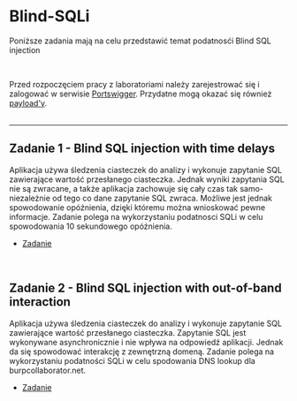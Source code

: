 # Blind-SQLi
Poniższe zadania mają na celu przedstawić temat podatnosći Blind SQL injection

<br/>

Przed rozpoczęciem pracy z laboratoriami należy zarejestrować się i zalogować w serwisie [Portswigger](https://portswigger.net/).
Przydatne mogą okazać się również [payload'y](https://portswigger.net/web-security/sql-injection/cheat-sheet).
<br/><br/>

---

## Zadanie 1 - Blind SQL injection with time delays
Aplikacja używa śledzenia ciasteczek do analizy i wykonuje zapytanie SQL zawierające wartość przesłanego ciasteczka. 
Jednak wyniki zapytania SQL nie są zwracane, a także aplikacja zachowuje się cały czas tak samo- niezależnie od tego co dane zapytanie SQL zwraca. Możliwe jest jednak spowodowanie opóźnienia, dzięki któremu można wnioskować pewne informacje.
Zadanie polega na wykorzystaniu podatnosci SQLi w celu spowodowania 10 sekundowego opóźnienia.

- [Zadanie](https://portswigger.net/web-security/sql-injection/blind/lab-time-delays)

<br/>

## Zadanie 2 - Blind SQL injection with out-of-band interaction
Aplikacja używa śledzenia ciasteczek do analizy i wykonuje zapytanie SQL zawierające wartość przesłanego ciasteczka. 
Zapytanie SQL jest wykonywane asynchronicznie i nie wpływa na odpowiedź aplikacji. Jednak da się spowodować interakcję z zewnętrzną domeną.
Zadanie polega na wykorzystaniu podatności SQLi w celu spodowania DNS lookup dla burpcollaborator.net.

- [Zadanie](https://portswigger.net/web-security/sql-injection/blind/lab-out-of-band)

<br/>
